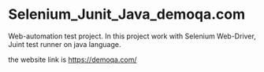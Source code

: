# Selenium_Junit_Java_demoqa.com
Web-automation test project. In this project work with Selenium Web-Driver, Juint test runner on java language.

the website link is https://demoqa.com/
